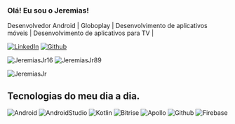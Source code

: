 
### Olá! Eu sou o Jeremias!<br/>
Desenvolvedor Android | Globoplay | Desenvolvimento de aplicativos móveis | Desenvolvimento de aplicativos para TV |


[![LinkedIn](https://img.shields.io/badge/LinkedIn-0077B5?style=for-the-badge&logo=linkedin&logoColor=white)](https://www.linkedin.com/in/jeremias-dos-santos-andrade-46840622b/)  [![Github](https://img.shields.io/badge/GitHub-100000?style=for-the-badge&logo=github&logoColor=white)](https://github.com/JeremiasJr89) 

 ![JeremiasJr16](https://github-readme-stats.vercel.app/api?username=JeremiasJr16&show_icons=true&theme=tokyonight)
 ![JeremiasJr89](https://github-readme-stats.vercel.app/api?username=JeremiasJr89&show_icons=true&theme=tokyonight)

 ![JeremiasJr](https://github-readme-stats.vercel.app/api/top-langs/?username=JeremiasJr16&hide_progress=true)

## Tecnologias do meu dia a dia.
 <div style="display: inline-block">
 <img alt="Android" src="https://img.shields.io/badge/Android-34A853.svg?style=for-the-badge&logo=Android&logoColor=white" />
     <img alt="AndroidStudio" src="https://img.shields.io/badge/Android%20Studio-3DDC84.svg?style=for-the-badge&logo=Android-Studio&logoColor=white" />
  <img alt="Kotlin" src="https://img.shields.io/badge/Kotlin-0095D5?&style=for-the-badge&logo=kotlin&logoColor=white"/>
     <img alt="Bitrise" src="https://img.shields.io/badge/Bitrise-683D87.svg?style=for-the-badge&logo=Bitrise&logoColor=white" />
 <img alt="Apollo"src="https://img.shields.io/badge/Apollo%20GraphQL-311C87.svg?style=for-the-badge&logo=Apollo-GraphQL&logoColor=white" />
   <img alt="Github"src="https://img.shields.io/badge/GitHub-100000?style=for-the-badge&logo=github&logoColor=white" />
   <img alt="Firebase"src="https://img.shields.io/badge/Firebase-DD2C00.svg?style=for-the-badge&logo=Firebase&logoColor=white" />

</div>

